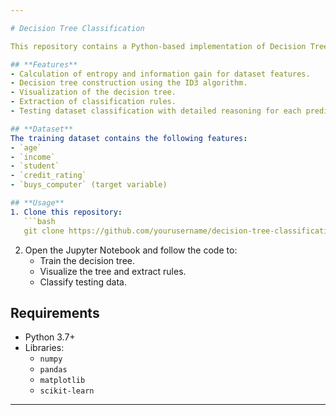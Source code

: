 ```yaml
---

# Decision Tree Classification

This repository contains a Python-based implementation of Decision Tree Classification as part of the CPCS-331 Artificial Intelligence course. The task involves building a decision tree, calculating entropy and information gain, extracting rules, and classifying a testing dataset.

## **Features**
- Calculation of entropy and information gain for dataset features.
- Decision tree construction using the ID3 algorithm.
- Visualization of the decision tree.
- Extraction of classification rules.
- Testing dataset classification with detailed reasoning for each prediction.

## **Dataset**
The training dataset contains the following features:
- `age`
- `income`
- `student`
- `credit_rating`
- `buys_computer` (target variable)

## **Usage**
1. Clone this repository:
   ```bash
   git clone https://github.com/yourusername/decision-tree-classification.git
   ```
2. Open the Jupyter Notebook and follow the code to:
   - Train the decision tree.
   - Visualize the tree and extract rules.
   - Classify testing data.

## **Requirements**
- Python 3.7+
- Libraries:
  - `numpy`
  - `pandas`
  - `matplotlib`
  - `scikit-learn`

---
```

